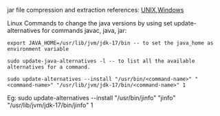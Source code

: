 jar file compression and extraction references: [UNIX](https://docs.oracle.com/javase/8/docs/technotes/tools/unix/jar.html),[Windows](https://docs.oracle.com/javase/8/docs/technotes/tools/windows/jar.html)

Linux Commands to change the java versions by using set update-alternatives for commands javac, java, jar:

    export JAVA_HOME=/usr/lib/jvm/jdk-17/bin -- to set the java_home as environment variable

    sudo update-java-alternatives -l -- to list all the available alternatives for a command.
    
    sudo update-alternatives --install "/usr/bin/<command-name>" "<command-name>" "/usr/lib/jvm/jdk-17/bin/<command-name>" 1  

Eg: sudo update-alternatives --install     "/usr/bin/jinfo"           "jinfo"      "/usr/lib/jvm/jdk-17/bin/jinfo" 1
